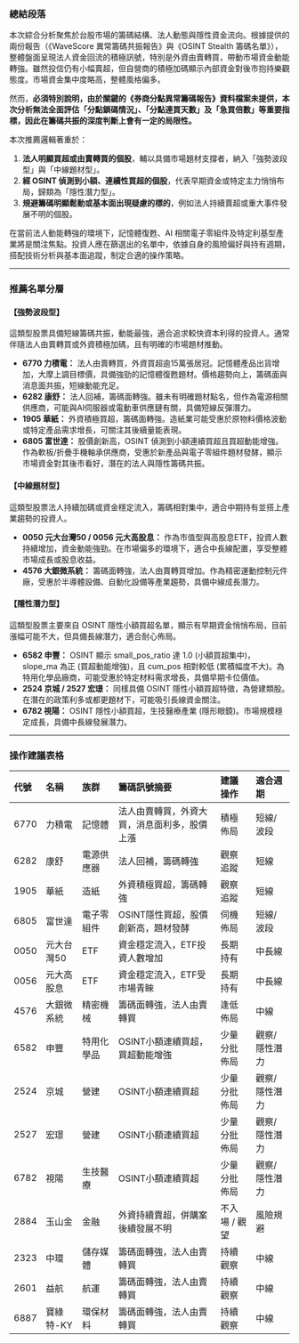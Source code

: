 ### 總結段落

本次綜合分析聚焦於台股市場的籌碼結構、法人動態與隱性資金流向。根據提供的兩份報告（《WaveScore 異常籌碼共振報告》與《OSINT Stealth 籌碼名單》），整體盤面呈現法人資金回流的積極訊號，特別是外資由賣轉買，帶動市場資金動能轉強。雖然投信仍有小幅賣超，但自營商的積極加碼顯示內部資金對後市抱持樂觀態度。市場資金集中度略高，整體風格偏多。

然而，**必須特別說明，由於關鍵的《券商分點異常籌碼報告》資料檔案未提供，本次分析無法全面評估「分點鎖碼情況」、「分點連買天數」及「急買倍數」等重要指標，因此在籌碼共振的深度判斷上會有一定的局限性。**

本次推薦邏輯著重於：
1.  **法人明顯買超或由賣轉買的個股**，輔以具備市場題材支撐者，納入「強勢波段型」與「中線題材型」。
2.  **經 OSINT 偵測到小額、連續性買超的個股**，代表早期資金或特定主力悄悄布局，歸類為「隱性潛力型」。
3.  **規避籌碼明顯鬆動或基本面出現疑慮的標的**，例如法人持續賣超或重大事件發展不明的個股。

在當前法人動能轉強的環境下，記憶體復甦、AI 相關電子零組件及特定利基型產業將是關注焦點。投資人應在篩選出的名單中，依據自身的風險偏好與持有週期，搭配技術分析與基本面追蹤，制定合適的操作策略。

---

### 推薦名單分層

#### 【強勢波段型】
這類型股票具備短線籌碼共振，動能最強，適合追求較快資本利得的投資人。通常伴隨法人由賣轉買或外資積極加碼，且有明確的市場題材推動。

*   **6770 力積電：** 法人由賣轉買，外資買超逾15萬張居冠。記憶體產品出貨增加，大摩上調目標價，具備強勁的記憶體復甦題材。價格趨勢向上，籌碼面與消息面共振，短線動能充足。
*   **6282 康舒：** 法人回補，籌碼面轉強。雖未有明確題材點名，但作為電源相關供應商，可能與AI伺服器或電動車供應鏈有關，具備短線反彈潛力。
*   **1905 華紙：** 外資積極買超，籌碼面轉強。造紙業可能受惠於原物料價格波動或特定產品需求增長，可關注其後續量能表現。
*   **6805 富世達：** 股價創新高，OSINT 偵測到小額連續買超且買超動能增強。作為軟板/折疊手機軸承供應商，受惠於新產品與電子零組件題材發酵，顯示市場資金對其後市看好，潛在的法人與隱性籌碼共振。

#### 【中線題材型】
這類型股票法人持續加碼或資金穩定流入，籌碼相對集中，適合中期持有並搭上產業趨勢的投資人。

*   **0050 元大台灣50 / 0056 元大高股息：** 作為市值型與高股息ETF，投資人數持續增加，資金動能強勁。在市場偏多的環境下，適合中長線配置，享受整體市場成長或股息收益。
*   **4576 大銀微系統：** 籌碼面轉強，法人由賣轉買增加。作為精密運動控制元件廠，受惠於半導體設備、自動化設備等產業趨勢，具備中線成長潛力。

#### 【隱性潛力型】
這類型股票主要來自 OSINT 隱性小額買超名單，顯示有早期資金悄悄布局，目前漲幅可能不大，但具備長線潛力，適合耐心佈局。

*   **6582 申豐：** OSINT 顯示 small_pos_ratio 達 1.0 (小額買超集中)，slope_ma 為正 (買超動能增強)，且 cum_pos 相對較低 (累積幅度不大)。為特用化學品廠商，可能受惠於特定材料需求增長，具備早期卡位價值。
*   **2524 京城 / 2527 宏璟：** 同樣具備 OSINT 隱性小額買超特徵，為營建類股。在潛在的政策利多或都更題材下，可能吸引長線資金關注。
*   **6782 視陽：** OSINT 隱性小額買超，生技醫療產業 (隱形眼鏡)。市場規模穩定成長，具備中長線發展潛力。

---

### 操作建議表格

| 代號 | 名稱 | 族群 | 籌碼訊號摘要 | 建議操作 | 適合週期 |
| :--- | :--- | :--- | :--- | :--- | :--- |
| 6770 | 力積電 | 記憶體 | 法人由賣轉買，外資大買，消息面利多，股價上漲 | 積極佈局 | 短線/波段 |
| 6282 | 康舒 | 電源供應器 | 法人回補，籌碼轉強 | 觀察追蹤 | 短線 |
| 1905 | 華紙 | 造紙 | 外資積極買超，籌碼轉強 | 觀察追蹤 | 短線 |
| 6805 | 富世達 | 電子零組件 | OSINT隱性買超，股價創新高，題材發酵 | 伺機佈局 | 短線/波段 |
| 0050 | 元大台灣50 | ETF | 資金穩定流入，ETF投資人數增加 | 長期持有 | 中長線 |
| 0056 | 元大高股息 | ETF | 資金穩定流入，ETF受市場青睞 | 長期持有 | 中長線 |
| 4576 | 大銀微系統 | 精密機械 | 籌碼面轉強，法人由賣轉買 | 逢低佈局 | 中線 |
| 6582 | 申豐 | 特用化學品 | OSINT小額連續買超，買超動能增強 | 少量分批佈局 | 觀察/隱性潛力 |
| 2524 | 京城 | 營建 | OSINT小額連續買超 | 少量分批佈局 | 觀察/隱性潛力 |
| 2527 | 宏璟 | 營建 | OSINT小額連續買超 | 少量分批佈局 | 觀察/隱性潛力 |
| 6782 | 視陽 | 生技醫療 | OSINT小額連續買超 | 少量分批佈局 | 觀察/隱性潛力 |
| 2884 | 玉山金 | 金融 | 外資持續賣超，併購案後續發展不明 | 不入場 / 觀望 | 風險規避 |
| 2323 | 中環 | 儲存媒體 | 籌碼面轉強，法人由賣轉買 | 持續觀察 | 中線 |
| 2601 | 益航 | 航運 | 籌碼面轉強，法人由賣轉買 | 持續觀察 | 中線 |
| 6887 | 寶綠特-KY | 環保材料 | 籌碼面轉強，法人由賣轉買 | 持續觀察 | 中線 |